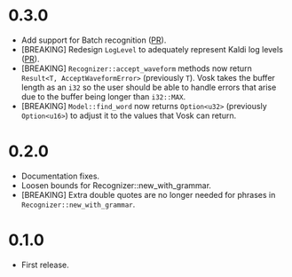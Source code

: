 # 0.3.0
* Add support for Batch recognition ([PR](https://github.com/Bear-03/vosk-rs/pull/8)).
* [BREAKING] Redesign `LogLevel` to adequately represent Kaldi log levels ([PR](https://github.com/Bear-03/vosk-rs/pull/9)).
* [BREAKING] `Recognizer::accept_waveform` methods now return `Result<T, AcceptWaveformError>` (previously `T`).
  Vosk takes the buffer length as an `i32` so the user should be able to handle errors that arise due to the
  buffer being longer than `i32::MAX`.
* [BREAKING] `Model::find_word` now returns `Option<u32>` (previously `Option<u16>`) to adjust it to the values
  that Vosk can return.

# 0.2.0
* Documentation fixes.
* Loosen bounds for Recognizer::new_with_grammar.
* [BREAKING] Extra double quotes are no longer needed for phrases in `Recognizer::new_with_grammar`.

# 0.1.0
* First release.

